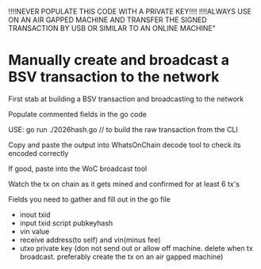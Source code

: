 !!!!NEVER POPULATE THIS CODE WITH A PRIVATE KEY!!!!
!!!!ALWAYS USE ON AN AIR GAPPED MACHINE AND TRANSFER THE SIGNED TRANSACTION BY USB OR SIMILAR TO AN ONLINE MACHINE"

# Manually create and broadcast a BSV transaction to the network

First stab at building a BSV transaction and broadcasting to the network

Populate commented fields in the go code

USE: go run ./2026hash.go // to build the raw transaction from the CLI

Copy and paste the output into WhatsOnChain decode tool to check its encoded correctly

If good, paste into the WoC broadcast tool

Watch the tx on chain as it gets mined and confirmed for at least 6 tx's

Fields you need to gather and fill out in the go file
* inout txid
* input txid script pubkeyhash
* vin value
* receive address(to self) and vin(minus fee)
* utxo private key (don not send out or allow off machine. delete when tx broadcast. preferably create the tx on an air gapped machine)
